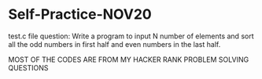 # Self-Practice-NOV20
test.c file question:
Write a program to input N number of elements and sort all the odd numbers in first half and even numbers in the last half.

MOST OF THE CODES ARE FROM MY HACKER RANK PROBLEM SOLVING QUESTIONS
